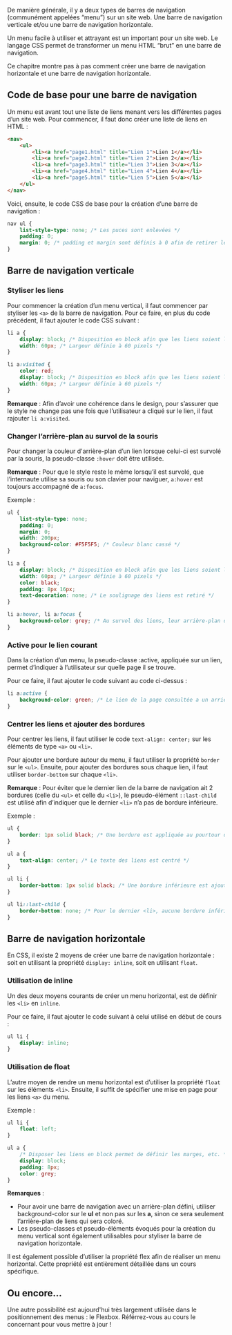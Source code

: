 De manière générale, il y a deux types de barres de navigation (communément appelées “menu”) sur un site web. Une barre de navigation verticale et/ou une barre de navigation horizontale. 

Un menu facile à utiliser et attrayant est un important pour un site web. Le langage CSS permet de transformer un menu HTML “brut” en une barre de navigation.

Ce chapitre montre pas à pas comment créer une barre de navigation horizontale et une barre de navigation horizontale. 

## Code de base pour une barre de navigation

Un menu est avant tout une liste de liens menant vers les différentes pages d’un site web. Pour commencer, il faut donc créer une liste de liens en HTML :

```html
<nav>
    <ul>
        <li><a href="page1.html" title="Lien 1">Lien 1</a></li>
        <li><a href="page2.html" title="Lien 2">Lien 2</a></li>
        <li><a href="page3.html" title="Lien 3">Lien 3</a></li>
        <li><a href="page4.html" title="Lien 4">Lien 4</a></li>
        <li><a href="page5.html" title="Lien 5">Lien 5</a></li>
    </ul>
</nav>
```

Voici, ensuite, le code CSS de base pour la création d’une barre de navigation :

```css
nav ul {
	list-style-type: none; /* Les puces sont enlevées */
	padding: 0;
	margin: 0; /* padding et margin sont définis à 0 afin de retirer les réglages par défaut du navigateur */
}
```

## Barre de navigation verticale

### Styliser les liens

Pour commencer la création d’un menu vertical, il faut commencer par styliser les ```<a>``` de la barre de navigation. Pour ce faire, en plus du code précédent, il faut ajouter le code CSS suivant :

```css
li a {
	display: block; /* Disposition en block afin que les liens soient les uns en-dessous des autres */
	width: 60px; /* Largeur définie à 60 pixels */
}

li a:visited {
    color: red;
    display: block; /* Disposition en block afin que les liens soient les uns en-dessous des autres */
	width: 60px; /* Largeur définie à 60 pixels */
}
```

__Remarque__ : Afin d’avoir une cohérence dans le design, pour s’assurer que le style ne change pas une fois que l’utilisateur a cliqué sur le lien, il faut rajouter ```li a:visited```.

### Changer l’arrière-plan au survol de la souris

Pour changer la couleur d'arrière-plan d’un lien lorsque celui-ci est survolé par la souris, la pseudo-classe ```:hover``` doit être utilisée.

__Remarque__ : Pour que le style reste le même lorsqu’il est survolé, que l’internaute utilise sa souris ou son clavier pour naviguer, ```a:hover``` est toujours accompagné de ```a:focus```.

Exemple :

```css
ul {
	list-style-type: none;
	padding: 0;
	margin: 0;
	width: 200px;
	background-color: #F5F5F5; /* Couleur blanc cassé */
}

li a {
	display: block; /* Disposition en block afin que les liens soient les uns en-dessous des autres */
	width: 60px; /* Largeur définie à 60 pixels */
	color: black;
	padding: 8px 16px;
	text-decoration: none; /* Le soulignage des liens est retiré */
}

li a:hover, li a:focus {
	background-color: grey; /* Au survol des liens, leur arrière-plan devient gris */
}
```

### Active pour le lien courant 

Dans la création d’un menu, la pseudo-classe :active, appliquée sur un lien, permet d’indiquer à l’utilisateur sur quelle page il se trouve. 

Pour ce faire, il faut ajouter le code suivant au code ci-dessus :

```css
li a:active {
	background-color: green; /* Le lien de la page consultée a un arrière-plan vert */
}
```

### Centrer les liens et ajouter des bordures

Pour centrer les liens, il faut utiliser le code ```text-align: center;``` sur les éléments de type ```<a>``` ou ```<li>```.

Pour ajouter une bordure autour du menu, il faut utiliser la propriété ```border``` sur le ```<ul>```. Ensuite, pour ajouter des bordures sous chaque lien, il faut utiliser ```border-bottom``` sur chaque ```<li>```. 

__Remarque__ : Pour éviter que le dernier lien de la barre de navigation ait 2 bordures (celle du ```<ul>``` et celle du ```<li>```), le pseudo-élément ```::last-child``` est utilisé afin d’indiquer que le dernier ```<li>``` n’a pas de bordure inférieure. 

Exemple :

```css
ul {
	border: 1px solid black; /* Une bordure est appliquée au pourtour de la barre de navigation */
}

ul a {
	text-align: center; /* Le texte des liens est centré */
}

ul li {
	border-bottom: 1px solid black; /* Une bordure inférieure est ajoutée sous chaque <li> */
}

ul li::last-child {
	border-bottom: none; /* Pour le dernier <li>, aucune bordure inférieure n'est appliquée */
}
```

## Barre de navigation horizontale

En CSS, il existe 2 moyens de créer une barre de navigation horizontale : soit en utilisant la propriété ```display: inline```, soit en utilisant ```float```.

### Utilisation de inline

Un des deux moyens courants de créer un menu horizontal, est de définir les ```<li>``` en ```inline```.

Pour ce faire, il faut ajouter le code suivant à celui utilisé en début de cours :

```css
ul li {
	display: inline;
}
```

### Utilisation de float

L’autre moyen de rendre un menu horizontal est d’utiliser la propriété ```float``` sur les éléments ```<li>```. Ensuite, il suffit de spécifier une mise en page pour les liens ```<a>``` du menu.

Exemple :

```css
ul li {
	float: left;
}

ul a {
	/* Disposer les liens en block permet de définir les marges, etc. */
	display: block;
	padding: 8px;
	color: grey;
}
```

__Remarques__ :

- Pour avoir une barre de navigation avec un arrière-plan défini, utiliser background-color sur le **ul**
et non pas sur les **a**, sinon ce sera seulement l’arrière-plan de liens qui sera coloré.
- Les pseudo-classes et pseudo-éléments évoqués pour la création du menu vertical sont également utilisables pour styliser la barre de navigation horizontale.

Il est également possible d’utiliser la propriété flex afin de réaliser un menu horizontal. Cette propriété est entièrement détaillée dans un cours spécifique.

## Ou encore...

Une autre possibilité est aujourd'hui très largement utilisée dans le positionnement des menus : le Flexbox. Référrez-vous au cours le concernant pour vous mettre à jour !